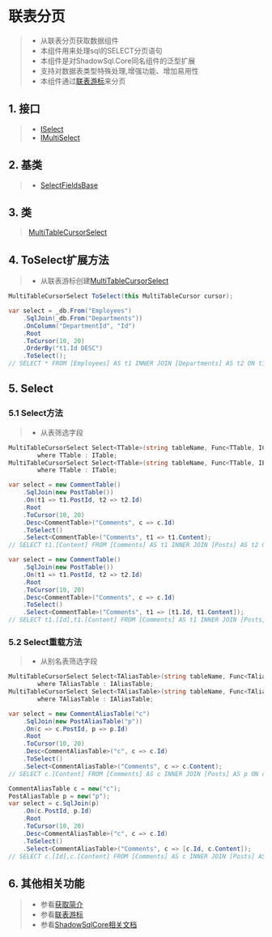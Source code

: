 # 联表分页
>* 从联表分页获取数据组件
>* 本组件用来处理sql的SELECT分页语句
>* 本组件是对ShadowSql.Core同名组件的泛型扩展
>* 支持对数据表类型特殊处理,增强功能、增加易用性
>* 本组件通过[联表游标](../cursor/join.md)来分页

## 1. 接口
>* [ISelect](xref:ShadowSql.Select.ISelect)
>* [IMultiSelect](xref:ShadowSql.Select.IMultiSelect)

## 2. 基类
>* [SelectFieldsBase](xref:ShadowSql.SelectFields.SelectFieldsBase)

## 3. 类
>[MultiTableCursorSelect](xref:ShadowSql.CursorSelect.MultiTableCursorSelect)

## 4. ToSelect扩展方法
>* 从联表游标创建[MultiTableCursorSelect](xref:ShadowSql.CursorSelect.MultiTableCursorSelect)
~~~csharp
MultiTableCursorSelect ToSelect(this MultiTableCursor cursor);
~~~
~~~csharp
var select = _db.From("Employees")
    .SqlJoin(_db.From("Departments"))
    .OnColumn("DepartmentId", "Id")
    .Root
    .ToCursor(10, 20)
    .OrderBy("t1.Id DESC")
    .ToSelect();
// SELECT * FROM [Employees] AS t1 INNER JOIN [Departments] AS t2 ON t1.[DepartmentId]=t2.[Id] ORDER BY t1.Id DESC OFFSET 20 ROWS FETCH NEXT 10 ROWS ONLY
~~~

## 5. Select
### 5.1 Select方法
>* 从表筛选字段
~~~csharp
MultiTableCursorSelect Select<TTable>(string tableName, Func<TTable, IColumn> select)
        where TTable : ITable;
MultiTableCursorSelect Select<TTable>(string tableName, Func<TTable, IEnumerable<IColumn>> select)
        where TTable : ITable;
~~~
~~~csharp
var select = new CommentTable()
    .SqlJoin(new PostTable())
    .On(t1 => t1.PostId, t2 => t2.Id)
    .Root
    .ToCursor(10, 20)
    .Desc<CommentTable>("Comments", c => c.Id)
    .ToSelect()
    .Select<CommentTable>("Comments", t1 => t1.Content);
// SELECT t1.[Content] FROM [Comments] AS t1 INNER JOIN [Posts] AS t2 ON t1.[PostId]=t2.[Id] ORDER BY t1.[Id] DESC OFFSET 20 ROWS FETCH NEXT 10 ROWS ONLY
~~~
~~~csharp
var select = new CommentTable()
    .SqlJoin(new PostTable())
    .On(t1 => t1.PostId, t2 => t2.Id)
    .Root
    .ToCursor(10, 20)
    .Desc<CommentTable>("Comments", c => c.Id)
    .ToSelect()
    .Select<CommentTable>("Comments", t1 => [t1.Id, t1.Content]);
// SELECT t1.[Id],t1.[Content] FROM [Comments] AS t1 INNER JOIN [Posts] AS t2 ON t1.[PostId]=t2.[Id] ORDER BY t1.[Id] DESC OFFSET 20 ROWS FETCH NEXT 10 ROWS ONLY
~~~

### 5.2 Select重载方法
>* 从别名表筛选字段
~~~csharp
MultiTableCursorSelect Select<TAliasTable>(string tableName, Func<TAliasTable, IFieldView> select)
        where TAliasTable : IAliasTable;
MultiTableCursorSelect Select<TAliasTable>(string tableName, Func<TAliasTable, IEnumerable<IFieldView>> select)
        where TAliasTable : IAliasTable;
~~~
~~~csharp
var select = new CommentAliasTable("c")
    .SqlJoin(new PostAliasTable("p"))
    .On(c => c.PostId, p => p.Id)
    .Root
    .ToCursor(10, 20)
    .Desc<CommentAliasTable>("c", c => c.Id)
    .ToSelect()
    .Select<CommentAliasTable>("Comments", c => c.Content);
// SELECT c.[Content] FROM [Comments] AS c INNER JOIN [Posts] AS p ON c.[PostId]=p.[Id] ORDER BY c.[Id] DESC OFFSET 20 ROWS FETCH NEXT 10 ROWS ONLY
~~~
~~~csharp
CommentAliasTable c = new("c");
PostAliasTable p = new("p");
var select = c.SqlJoin(p)
    .On(c.PostId, p.Id)
    .Root
    .ToCursor(10, 20)
    .Desc<CommentAliasTable>("c", c => c.Id)
    .ToSelect()
    .Select<CommentAliasTable>("Comments", c => [c.Id, c.Content]);
// SELECT c.[Id],c.[Content] FROM [Comments] AS c INNER JOIN [Posts] AS p ON c.[PostId]=p.[Id] ORDER BY c.[Id] DESC OFFSET 20 ROWS FETCH NEXT 10 ROWS ONLY
~~~

## 6. 其他相关功能
>* 参看[获取简介](./index.md)
>* 参看[联表游标](../cursor/join.md)
>* 参看[ShadowSqlCore相关文档](../../shadowcore/select/index.md)
